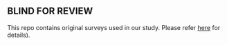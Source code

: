 ##  BLIND FOR REVIEW

This repo contains original surveys used in our study. Please refer [here](./survey.pdf) for details).
